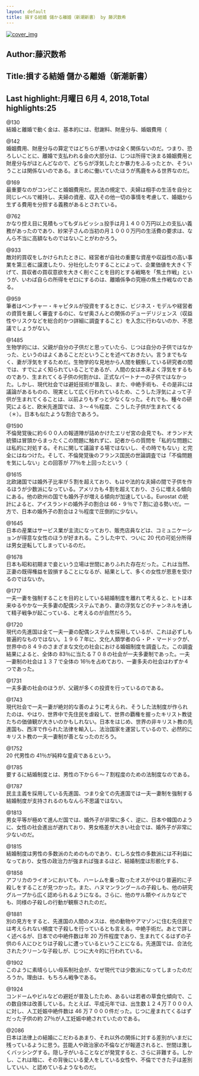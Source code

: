 ```yaml
---
layout: default
title: 損する結婚 儲かる離婚（新潮新書） by 藤沢数希
---
```


[![cover_img](http://images-jp.amazon.com/images/P/B01MUH9OBL.09.MZZZZZZZ.jpg)](https://www.amazon.co.jp/dp/B01MUH9OBL)  
## Author:藤沢数希  
## Title:損する結婚 儲かる離婚（新潮新書）  
## Last highlight:月曜日 6月 4, 2018,Total highlights:25  
  
@130  
結婚と離婚で動く金は、基本的には、慰謝料、財産分与、婚姻費用（  
  
@142  
婚姻費用、財産分与の算定ではどちらが悪いかは全く関係ないのだ。つまり、恐ろしいことに、離婚で支払われる金の大部分は、じつは所得で決まる婚姻費用と財産分与がほとんどなので、どちらが浮気したとか暴力をふるったとか、そういうことは関係ないのである。まじめに働いていたほうが馬鹿をみる世界なのだ。  
  
@169  
最重要なのがコンピこと婚姻費用だ。民法の規定で、夫婦は相手の生活を自分と同じレベルで維持し、夫婦の資産、収入その他一切の事情を考慮して、婚姻から生ずる費用を分担する義務があるとされている。  
  
@762  
かなり控え目に見積もってもダルビッシュ投手は月１４００万円以上の支払い義務があったのであり、紗栄子さんの当初の月１０００万円の生活費の要求は、なんら不当に高額なものではないことがわかろう。  
  
@933  
敵対的買収をしかけられたときに、経営者が自社の重要な資産や収益性の高い事業を第三者に譲渡したり、分社化したりすることによって、企業価値を大きく下げて、買収者の買収意欲を大きく削ぐことを目的とする戦略を「焦土作戦」というが、いわば自らの所得をゼロにするのは、離婚係争の究極の焦土作戦なのである。  
  
@959  
筆者はベンチャー・キャピタルが投資をするときに、ビジネス・モデルや経営者の資質を厳しく審査するのに、なぜ奥さんとの関係のデューデリジェンス（収益性やリスクなどを総合的かつ詳細に調査すること）を入念に行わないのか、不思議でしょうがない。  
  
@1485  
生物学的には、父親が自分の子供だと思っていたら、じつは自分の子供ではなかった、というのはよくあることだということを述べておきたい。言うまでもなく、妻が浮気をするためだ。生物学的な見地から人間を観察している研究者の間では、すでによく知られていることであるが、人間の女は本来よく浮気をするものであり、生まれてくる子供の何割かは、正式なパートナーの子供ではなかった。しかし、現代社会では避妊技術が普及し、また、中絶手術も、その是非には議論があるものの、現実として広く行われているため、こうした浮気によって子供が生まれてくることは、以前よりもずっと少なくなった。それでも、種々の研究によると、欧米先進国では、３～４％程度、こうした子供が生まれてくる（＊）。日本も似たような割合であろう。  
  
@1590  
不倫発覚後に約６００人の報道陣が詰めかけたエリゼ宮の会見でも、オランド大統領は冒頭からまったくこの問題に触れずに、記者からの質問を「私的な問題には私的に対処する。それに関して議論する場ではないし、その時でもない」と完全にはねつけた。そして、不倫発覚後のフランス国民の世論調査では「不倫問題を気にしない」との回答が 77％を上回ったという（  
  
@1615  
北欧諸国では婚外子比率が５割を超えており、もはや法的な夫婦の間で子供を作るほうが少数派になっている。アメリカも４割を超えており、さらに増える傾向にある。他の欧州の国でも婚外子が増える傾向が加速している。Eurostat の統計によると、アイスランドの婚外子の割合は 66・９％で７割に迫る勢いだ。一方で、日本の婚外子の割合は２％程度で圧倒的に少ない。  
  
@1645  
日本の産業はサービス業が主流になっており、販売店員などは、コミュニケーションが得意な女性のほうが好まれる。こうした中で、ついに 20 代の可処分所得は男女逆転してしまっているのだ。  
  
@1678  
日本も昭和初期まで妾という立場は世間にありふれた存在だった。これは当然、正妻の既得権益を毀損することになるが、結果として、多くの女性が恩恵を受けるのではないか。  
  
@1717  
一夫一妻を強制することを目的としている結婚制度を離れて考えると、ヒトは本来ゆるやかな一夫多妻の配偶システムであり、妻の浮気などのチャンネルを通して精子戦争が起こっている、と考えるのが自然だろう。  
  
@1720  
現代の先進国は全て一夫一妻の配偶システムを採用しているが、これは必ずしも普遍的なものではない。１９６７年に、文化人類学者のＧ・Ｐ・マードックが、世界中の８４９のさまざまな文化の社会における婚姻制度を調査した。この調査結果によると、全体の 83％に当たる７０８の社会が一夫多妻制であった。一夫一妻制の社会は１３７で全体の 16％を占めており、一妻多夫の社会はわずか４つであった。  
  
@1731  
一夫多妻の社会のほうが、父親が多くの投資を行っているのである。  
  
@1743  
現代社会で一夫一妻が絶対的な善のように考えられ、そうした法制度が作られたのは、やはり、世界中で先住民を虐殺して、世界の覇権を握ったキリスト教徒たちの価値観が大きいのかもしれない。日本をはじめ、世界の非キリスト教の先進国も、西洋で作られた法律を輸入し、法治国家を運営しているので、必然的にキリスト教の一夫一妻制が善となったのだろう。  
  
@1752  
20 代男性の 41％が純粋な童貞であるという。  
  
@1785  
要するに結婚制度とは、男性の下から６～７割程度のための法制度なのである。  
  
@1787  
民主主義を採用している先進国、つまり全ての先進国では一夫一妻制を強制する結婚制度が支持されるのもなんら不思議ではない。  
  
@1813  
男女平等が極めて進んだ国では、婚外子が非常に多く、逆に、日本や韓国のように、女性の社会進出が遅れており、男女格差が大きい社会では、婚外子が非常に少ないのだ。  
  
@1815  
結婚制度は男性の多数派のためのものであり、むしろ女性の多数派には不利益になっており、女性の政治力が強まれば強まるほど、結婚制度は形骸化する、  
  
@1858  
アフリカのライオンにおいても、ハーレムを乗っ取ったオスがやはり普遍的に子殺しをすることが見つかった。また、ハヌマンラングールの子殺しも、他の研究グループから広く認められるようになる。さらに、他のサル類やイルカなどでも、同様の子殺しの行動が観察されたのだ。  
  
@1881  
別の見方をすると、先進国の人間のメスは、他の動物やアマゾンに住む先住民では考えられない頻度で子殺しを行っているとも言える。中絶手術だ。あとで詳しく述べるが、日本での中絶件数は年 20 万件程度であり、生まれてくるはずの子供の６人にひとりは子殺しに遭っているということになる。先進国では、合法化されたクリーンな子殺しが、じつに大々的に行われている。  
  
@1902  
このように素晴らしい母系制社会が、なぜ現代では少数派になってしまったのだろうか。理由は、もちろん戦争である。  
  
@1924  
コンドームやピルなどの避妊が普及したため、あるいは若者の草食化傾向で、この数自体は改善している。たとえば、平成元年では、出生数１２４万７０００人に対し、人工妊娠中絶件数は 46 万７０００件だった。じつに産まれてくるはずだった子供の約 27％が人工妊娠中絶されていたのである。  
  
@2086  
日本は法律上の結婚にこだわるあまり、それ以外の関係に対する差別がいまだに残っているように思う。芸能人や政治家の不倫などが報道されると、世間は激しくバッシングする。隠し子がいることなどが発覚すると、さらに非難する。しかし、これは暗に、その背後にいる愛人をしている女性や、不倫でできた子は差別していい、と認めているようなものだ。  
